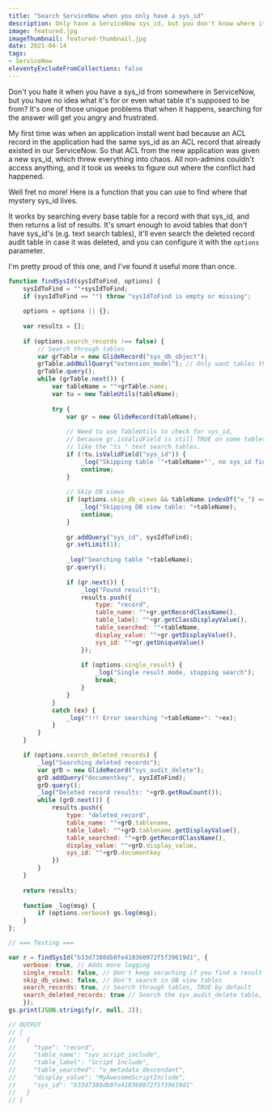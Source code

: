 ```yaml
---
title: "Search ServiceNow when you only have a sys_id"
description: Only have a ServiceNow sys_id, but you don't know where it's from or what it does? No problem!
image: featured.jpg
imageThumbnail: featured-thumbnail.jpg
date: 2021-04-14
tags:
- ServiceNow
eleventyExcludeFromCollections: false
---
```


Don't you hate it when you have a sys_id from somewhere in ServiceNow, but you have no idea what it's for or even what table it's supposed to be from? It's one of those unique problems that when it happens, searching for the answer will get you angry and frustrated.

My first time was when an application install went bad because an ACL record in the application had the same sys_id as an ACL record that already existed in our ServiceNow. So that ACL from the new application was given a new sys_id, which threw everything into chaos. All non-admins couldn't access anything, and it took us weeks to figure out where the conflict had happened.

Well fret no more! Here is a function that you can use to find where that mystery sys_id lives.

It works by searching every base table for a record with that sys_id, and then returns a list of results. It's smart enough to avoid tables that don't have sys_id's (e.g. text search tables), it'll even search the deleted record audit table in case it was deleted, and you can configure it with the `options` parameter.

I'm pretty proud of this one, and I've found it useful more than once.

```js
function findSysId(sysIdToFind, options) {
	sysIdToFind = ""+sysIdToFind;
	if (sysIdToFind == "") throw "sysIdToFind is empty or missing";
	
	options = options || {};
	
	var results = [];
	
    if (options.search_records !== false) {
        // Search through tables
        var grTable = new GlideRecord("sys_db_object");
        grTable.addNullQuery("extension_model"); // Only want tables that don't extend from anything
        grTable.query();
        while (grTable.next()) {
            var tableName = ""+grTable.name;
            var tu = new TableUtils(tableName);
            
            try {
                var gr = new GlideRecord(tableName);
                
                // Need to use TableUtils to check for sys_id,
                // because gr.isValidField is still TRUE on some tables that don't actually have one,
                // like the "ts_" text search tables.
                if (!tu.isValidField("sys_id")) { 
                    _log("Skipping table '"+tableName+"', no sys_id field");
                    continue;
                }
                
                // Skip DB views
                if (options.skip_db_views && tableName.indexOf("v_") == 0) {
                    _log("Skipping DB view table: "+tableName);
                    continue;
                }
                
                gr.addQuery("sys_id", sysIdToFind);
                gr.setLimit(1);
                
                _log("Searching table "+tableName);
                gr.query();
                
                if (gr.next()) {
                    _log("Found result!");
                    results.push({
                        type: "record",
                        table_name: ""+gr.getRecordClassName(),
                        table_label: ""+gr.getClassDisplayValue(),
                        table_searched: ""+tableName,
                        display_value: ""+gr.getDisplayValue(),
                        sys_id: ""+gr.getUniqueValue()
                    });
                    
                    if (options.single_result) {
                        _log("Single result mode, stopping search");
                        break;
                    }
                }
            }
            catch (ex) {
                _log("!!! Error searching "+tableName+": "+ex);
            }
        }
    }

    if (options.search_deleted_records) {
        _log("Searching deleted records");
        var grD = new GlideRecord("sys_audit_delete");
        grD.addQuery("documentkey", sysIdToFind);
        grD.query();
        _log("Deleted record results: "+grD.getRowCount());
        while (grD.next()) {
            results.push({
                type: "deleted_record",
                table_name: ""+grD.tablename,
                table_label: ""+grD.tablename.getDisplayValue(),
                table_searched: ""+grD.getRecordClassName(),
                display_value: ""+grD.display_value,
                sys_id: ""+grD.documentkey
            })
        }
    }
	
	return results;
	
	function _log(msg) {
		if (options.verbose) gs.log(msg);
	}
};

// === Testing ===

var r = findSysId("b33d7380db8fe410360972f5f39619d1", {
    verbose: true, // Adds more logging
    single_result: false, // Don't keep seraching if you find a result
    skip_db_views: false, // Don't search in DB view tables
    search_records: true, // Search through tables, TRUE by default
    search_deleted_records: true // Search the sys_audit_delete table, in case the record with that sys_id was deleted
    });
gs.print(JSON.stringify(r, null, 2));

// OUTPUT
// [
//   {
//     "type": "record",
//     "table_name": "sys_script_include",
//     "table_label": "Script Include",
//     "table_searched": "v_metadata_descendant",
//     "display_value": "MyAwesomeScriptInclude",
//     "sys_id": "b33d7380db8fe410360972f5f39619d1"
//   }
// ]

```